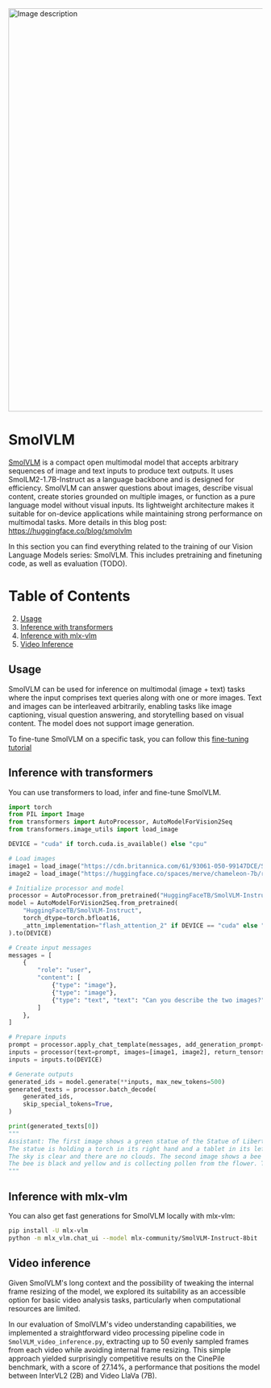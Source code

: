 
<img src="https://huggingface.co/datasets/huggingface/documentation-images/resolve/main/SmolVLM.png" width="800" height="auto" alt="Image description">

# SmolVLM
[SmolVLM](https://huggingface.co/HuggingFaceTB/SmolVLM-Instruct) is a compact open multimodal model that accepts arbitrary sequences of image and text inputs to produce text outputs. It uses SmolLM2-1.7B-Instruct as a language backbone and is designed for efficiency. SmolVLM can answer questions about images, describe visual content, create stories grounded on multiple images, or function as a pure language model without visual inputs. Its lightweight architecture makes it suitable for on-device applications while maintaining strong performance on multimodal tasks.
More details in this blog post: https://huggingface.co/blog/smolvlm

In this section you can find everything related to the training of our Vision Language Models series: SmolVLM. This includes pretraining and finetuning code, as well as evaluation (TODO).

#  Table of Contents
2. [Usage](#usage)
3. [Inference with transformers](#inference-with-transformers)
4. [Inference with mlx-vlm](#inference-with-mlx-vlm)
5. [Video Inference](#video-inference)

## Usage

SmolVLM can be used for inference on multimodal (image + text) tasks where the input comprises text queries along with one or more images. Text and images can be interleaved arbitrarily, enabling tasks like image captioning, visual question answering, and storytelling based on visual content. The model does not support image generation.

To fine-tune SmolVLM on a specific task, you can follow this [fine-tuning tutorial](../../finetuning/Smol_VLM_FT.ipynb)

## Inference with transformers

You can use transformers to load, infer and fine-tune SmolVLM.

```python
import torch
from PIL import Image
from transformers import AutoProcessor, AutoModelForVision2Seq
from transformers.image_utils import load_image

DEVICE = "cuda" if torch.cuda.is_available() else "cpu"

# Load images
image1 = load_image("https://cdn.britannica.com/61/93061-050-99147DCE/Statue-of-Liberty-Island-New-York-Bay.jpg")
image2 = load_image("https://huggingface.co/spaces/merve/chameleon-7b/resolve/main/bee.jpg")

# Initialize processor and model
processor = AutoProcessor.from_pretrained("HuggingFaceTB/SmolVLM-Instruct")
model = AutoModelForVision2Seq.from_pretrained(
    "HuggingFaceTB/SmolVLM-Instruct",
    torch_dtype=torch.bfloat16,
    _attn_implementation="flash_attention_2" if DEVICE == "cuda" else "eager",
).to(DEVICE)

# Create input messages
messages = [
    {
        "role": "user",
        "content": [
            {"type": "image"},
            {"type": "image"},
            {"type": "text", "text": "Can you describe the two images?"}
        ]
    },
]

# Prepare inputs
prompt = processor.apply_chat_template(messages, add_generation_prompt=True)
inputs = processor(text=prompt, images=[image1, image2], return_tensors="pt")
inputs = inputs.to(DEVICE)

# Generate outputs
generated_ids = model.generate(**inputs, max_new_tokens=500)
generated_texts = processor.batch_decode(
    generated_ids,
    skip_special_tokens=True,
)

print(generated_texts[0])
"""
Assistant: The first image shows a green statue of the Statue of Liberty standing on a stone pedestal in front of a body of water. 
The statue is holding a torch in its right hand and a tablet in its left hand. The water is calm and there are no boats or other objects visible. 
The sky is clear and there are no clouds. The second image shows a bee on a pink flower. 
The bee is black and yellow and is collecting pollen from the flower. The flower is surrounded by green leaves.
"""
```
## Inference with mlx-vlm

You can also get fast generations for SmolVLM locally with mlx-vlm:
```bash
pip install -U mlx-vlm
python -m mlx_vlm.chat_ui --model mlx-community/SmolVLM-Instruct-8bit
```

## Video inference

Given SmolVLM's long context and the possibility of tweaking the internal frame resizing of the model, we explored its suitability as an accessible option for basic video analysis tasks, particularly when computational resources are limited.

In our evaluation of SmolVLM's video understanding capabilities, we implemented a straightforward video processing pipeline code in `SmolVLM_video_inference.py`, extracting up to 50 evenly sampled frames from each video while avoiding internal frame resizing. This simple approach yielded surprisingly competitive results on the CinePile benchmark, with a score of 27.14%, a performance that positions the model between InterVL2 (2B) and Video LlaVa (7B).


